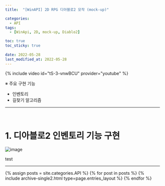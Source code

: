 ```yaml
---
title:  "[WinAPI] 2D RPG 디아블로2 모작 (mock-up)"

categories:
  - API
tags:
  - [WinApi, 2D, mock-up, Diablo2]

toc: true
toc_sticky: true
 
date: 2022-05-28
last_modified_at: 2022-05-28
---
```


{% include video id="tS-3-vnwBCU" provider="youtube" %}

※ 주요 구현 기능
- 인벤토리
- 길찾기 알고리즘

---
<br>

# 1. 디아블로2 인벤토리 기능 구현

![image](https://user-images.githubusercontent.com/101621868/170813633-e860be64-ff72-49ca-9043-8e4254f909f9.png)

test

---


{% assign posts = site.categories.API %}
{% for post in posts %} {% include archive-single2.html type=page.entries_layout %} {% endfor %}